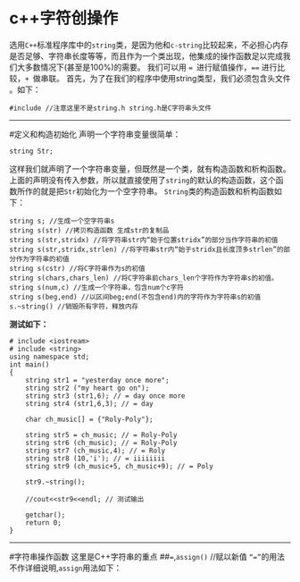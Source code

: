 c++字符创操作
==========
选用`C++`标准程序库中的`string`类，是因为他和`c-string`比较起来，不必担心内存是否足够、字符串长度等等，而且作为一个类出现，他集成的操作函数足以完成我们大多数情况下(甚至是100%)的需要。
我们可以用 `= `进行赋值操作，`==` 进行比较，`+ `做串联。
首先，为了在我们的程序中使用string类型，我们必须包含头文件 。如下：
```shell
#include //注意这里不是string.h string.h是C字符串头文件
```

---
#定义和构造初始化
声明一个字符串变量很简单：
```shell
string Str;
```
这样我们就声明了一个字符串变量，但既然是一个类，就有构造函数和析构函数。上面的声明没有传入参数，所以就直接使用了`string`的默认的构造函数，这个函数所作的就是把`Str`初始化为一个空字符串。
`String`类的构造函数和析构函数如下：
```shell
string s; //生成一个空字符串s
string s(str) //拷贝构造函数 生成str的复制品
string s(str,stridx) //将字符串str内“始于位置stridx”的部分当作字符串的初值
string s(str,stridx,strlen) //将字符串str内“始于stridx且长度顶多strlen”的部分作为字符串的初值
string s(cstr) //将C字符串作为s的初值
string s(chars,chars_len) //将C字符串前chars_len个字符作为字符串s的初值。
string s(num,c) //生成一个字符串，包含num个c字符
string s(beg,end) //以区间beg;end(不包含end)内的字符作为字符串s的初值
s.~string() //销毁所有字符，释放内存
```
**测试如下：**
```shell
# include <iostream>
# include <string>
using namespace std;
int main()
{
    string str1 = "yesterday once more";
    string str2 ("my heart go on");
    string str3 (str1,6); // = day once more
    string str4 (str1,6,3); // = day

    char ch_music[] = {"Roly-Poly"};

    string str5 = ch_music; // = Roly-Poly 
    string str6 (ch_music); // = Roly-Poly
    string str7 (ch_music,4); // = Roly
    string str8 (10,'i'); // = iiiiiiii
    string str9 (ch_music+5, ch_music+9); // = Poly

    str9.~string();

    //cout<<str9<<endl; // 测试输出

    getchar();
    return 0;
}
```

---
#字符串操作函数
这里是C++字符串的重点
##`=`,`assign()` //赋以新值
`“=”`的用法不作详细说明,`assign`用法如下：
